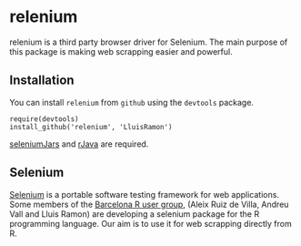 # relenium

relenium is a third party browser driver for Selenium. The main purpose of this package is making web scrapping easier and powerful.

## Installation

You can install `relenium` from `github` using the `devtools` package. 

```
require(devtools)
install_github('relenium', 'LluisRamon')
```

[seleniumJars] and [rJava] are required.

## Selenium

[Selenium] is a portable software testing framework for web applications. Some members of the [Barcelona R user group], (Aleix Ruiz de Villa, Andreu Vall and Lluis Ramon) are developing a selenium package for the R programming language. Our aim is to use it for web scrapping directly from R. 

[Barcelona R user group]: http://rugbcn.wordpress.com/
[Selenium]: (http://docs.seleniumhq.org/)
[seleniumJars]: (https://github.com/LluisRamon/seleniumJars)
[rJava]: (http://cran.r-project.org/web/packages/rJava/index.html)
